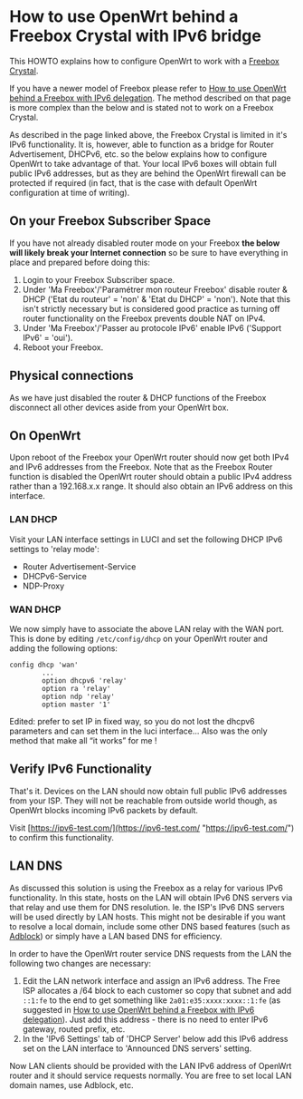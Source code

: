 # How to use OpenWrt behind a Freebox Crystal with IPv6 bridge

This HOWTO explains how to configure OpenWrt to work with a [Freebox Crystal](https://www.free.fr/freebox/freebox-crystal/ "https://www.free.fr/freebox/freebox-crystal/").

If you have a newer model of Freebox please refer to [How to use OpenWrt behind a Freebox with IPv6 delegation](/docs/guide-user/network/ipv6/freebox "docs:guide-user:network:ipv6:freebox"). The method described on that page is more complex than the below and is stated not to work on a Freebox Crystal.

As described in the page linked above, the Freebox Crystal is limited in it's IPv6 functionality. It is, however, able to function as a bridge for Router Advertisement, DHCPv6, etc. so the below explains how to configure OpenWrt to take advantage of that. Your local IPv6 boxes will obtain full public IPv6 addresses, but as they are behind the OpenWrt firewall can be protected if required (in fact, that is the case with default OpenWrt configuration at time of writing).

## On your Freebox Subscriber Space

If you have not already disabled router mode on your Freebox **the below will likely break your Internet connection** so be sure to have everything in place and prepared before doing this:

1. Login to your Freebox Subscriber space.
2. Under 'Ma Freebox'/'Paramétrer mon routeur Freebox' disable router &amp; DHCP ('Etat du routeur' = 'non' &amp; 'Etat du DHCP' = 'non'). Note that this isn't strictly necessary but is considered good practice as turning off router functionality on the Freebox prevents double NAT on IPv4.
3. Under 'Ma Freebox'/'Passer au protocole IPv6' enable IPv6 ('Support IPv6' = 'oui').
4. Reboot your Freebox.

## Physical connections

As we have just disabled the router &amp; DHCP functions of the Freebox disconnect all other devices aside from your OpenWrt box.

## On OpenWrt

Upon reboot of the Freebox your OpenWrt router should now get both IPv4 and IPv6 addresses from the Freebox. Note that as the Freebox Router function is disabled the OpenWrt router should obtain a public IPv4 address rather than a 192.168.x.x range. It should also obtain an IPv6 address on this interface.

### LAN DHCP

Visit your LAN interface settings in LUCI and set the following DHCP IPv6 settings to 'relay mode':

- Router Advertisement-Service
- DHCPv6-Service
- NDP-Proxy

### WAN DHCP

We now simply have to associate the above LAN relay with the WAN port. This is done by editing `/etc/config/dhcp` on your OpenWrt router and adding the following options:

```
config dhcp 'wan'                  
        ...
        option dhcpv6 'relay'
        option ra 'relay'                  
        option ndp 'relay'                       
        option master '1'
```

Edited: prefer to set IP in fixed way, so you do not lost the dhcpv6 parameters and can set them in the luci interface... Also was the only method that make all “it works” for me !

## Verify IPv6 Functionality

That's it. Devices on the LAN should now obtain full public IPv6 addresses from your ISP. They will not be reachable from outside world though, as OpenWrt blocks incoming IPv6 packets by default.

Visit [https://ipv6-test.com/](https://ipv6-test.com/ "https://ipv6-test.com/") to confirm this functionality.

## LAN DNS

As discussed this solution is using the Freebox as a relay for various IPv6 functionality. In this state, hosts on the LAN will obtain IPv6 DNS servers via that relay and use them for DNS resolution. Ie. the ISP's IPv6 DNS servers will be used directly by LAN hosts. This might not be desirable if you want to resolve a local domain, include some other DNS based features (such as [Adblock](/docs/guide-user/services/ad-blocking "docs:guide-user:services:ad-blocking")) or simply have a LAN based DNS for efficiency.

In order to have the OpenWrt router service DNS requests from the LAN the following two changes are necessary:

1. Edit the LAN network interface and assign an IPv6 address. The Free ISP allocates a /64 block to each customer so copy that subnet and add `::1:fe` to the end to get something like `2a01:e35:xxxx:xxxx::1:fe` (as suggested in [How to use OpenWrt behind a Freebox with IPv6 delegation](/docs/guide-user/network/ipv6/freebox "docs:guide-user:network:ipv6:freebox")). Just add this address - there is no need to enter IPv6 gateway, routed prefix, etc.
2. In the 'IPv6 Settings' tab of 'DHCP Server' below add this IPv6 address set on the LAN interface to 'Announced DNS servers' setting.

Now LAN clients should be provided with the LAN IPv6 address of OpenWrt router and it should service requests normally. You are free to set local LAN domain names, use Adblock, etc.
